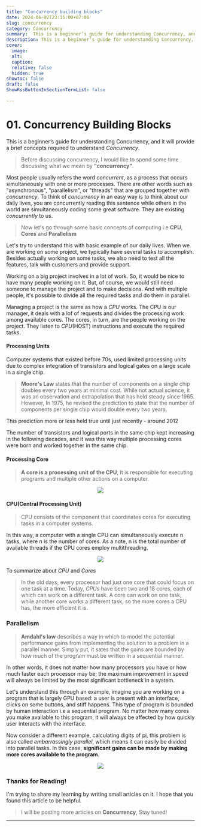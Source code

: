 ```yaml
---
title: "Concurrency building blocks"
date: 2024-06-02T23:15:00+07:00
slug: concurrency
category: Concurrency
summary:  This is a beginner’s guide for understanding Concurrency, and it will provide a brief concepts required to understand Concurrency.
description: This is a beginner’s guide for understanding Concurrency, and it will provide a brief concepts required to understand Concurrency.
cover:
  image:
  alt: 
  caption: 
  relative: false
  hidden: true
showtoc: false
draft: false
ShowRssButtonInSectionTermList: false

---
```


#  01. Concurrency Building Blocks

This is a beginner’s guide for understanding Concurrency, and it will provide a brief concepts required to understand _Concurrency_.

> Before discussing concurrency, I would like to spend some time discussing what we mean by **"concurrency"**.

Most people usually refers the word  _concurrent_, as a process that occurs simultaneously with one or more processes.
There are other words such as "asynchronous", "parallelism", or "threads" that are grouped together with _concurrency_.
To think of _concurrency_ in an easy way is to think about our daily lives, you are concurrently reading this sentence while others in the world
are simultaneously coding some great software. They are existing _concurrently_ to us.

> Now let's go through some basic concepts of computing i.e **CPU**, **Cores** and **Parallelism**

Let's try to understand this with basic example of our daily lives. When we are working on
some project, we typically have several tasks to accomplish. Besides actually working on some tasks,
we also need to test all the features, talk with customers and provide support.

Working on a big project involves in a lot of work. So, it would be nice to have many people working on it.
But, of course, we would still need someone to manage the project and to make decisions. And with multiple people, 
it's possible to divide all the required tasks and do them in parallel.

Managing a project is the same as how a _CPU_ works. The CPU is our manager, it deals with a lof of requests
and divides the processing work among available cores. The cores, in turn, are the people working on the project.
They listen to _CPU_(HOST) instructions and execute the required tasks.

#### Processing Units

Computer systems that existed before 70s, used limited processing units due to complex integration of
transistors and logical gates on a large scale in a single chip.

> **Moore's Law** states that the number of components on a single chip doubles every two years at minimal cost. While not actual science, it was an observation and extrapolation that has held steady since 1965.
> However, In 1975, he revised the prediction to state that the number of components per single chip would double every two years.

This prediction more or less held true until just recently - around 2012

The number of transistors and logical ports in the same chip kept increasing in the following decades, and it was this way multiple processing cores were born and worked together in the same chip.

#### Processing Core
> **A core is a processing unit of the CPU**, It is responsible for executing programs and multiple other actions on a computer.

<p align="center">
<img src="/images/Core-2.png"/>
</p>

#### CPU(Central Processing Unit)
> CPU consists of the component that coordinates cores for executing tasks in a computer systems.

In this way, a computer with a single CPU can simultaneously execute n tasks, where n is the number of cores. As a note, n is the total number of available threads if the CPU cores employ multithreading.

<p align="center">
<img src="/images/cpu.png"/>
</p>

To summarize about _CPU_ and _Cores_

> In the old days, every processor had just one core that could focus on one task at a time. Today, _CPUs_ have been two and 18 cores, each of which can work on a different task.
> A core can work on one task, while another core works a different task, so the more cores a CPU has, the more efficient it is.

### Parallelism

> **Amdahl's law** describes a way in which to model the potential performance gains from implementing the solution to
> a problem in a parallel manner. Simply put, it sates that the gains are bounded by how much of the 
> program must be written in a sequential manner.

In other words, it does not matter how many processors you have or how much faster each processor may be; the maximum improvement in speed will always be limited by the most significant bottleneck in a system.

Let's understand this through an example, imagine you are working on a program that is largely GPU based:
a user is present with an interface, clicks on some buttons, and stiff happens. This type of program is
bounded by human interaction i.e a sequential program. No matter how many cores you make available to this program,
it will always be affected by how quickly user interacts with the interface.

Now consider a different example, calculating digits of pi, this problem is also called _embarrassingly parallel_, which means 
it can easily be divided into parallel tasks. In this case, **significant gains can be made by making more cores available
to the program**.
<p align="center">
<img src="/images/amdahl.png"/>
</p>


### Thanks for Reading!

I'm trying to share my learning by writing small articles on it. I hope that you found this article to be helpful.

> I will be posting more articles on **Concurrency**, Stay tuned!


---